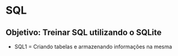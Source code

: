 # SQL

## Objetivo: Treinar SQL utilizando o SQLite

* SQL1 = Criando tabelas e armazenando informações na mesma
